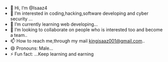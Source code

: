 - 👋 Hi, I’m @Isaaz4
- 👀 I’m interested in coding,hacking,software developing and cyber security ...
- 🌱 I’m currently learning web developing...
- 💞️ I’m looking to collaborate on people who is interested  too and become a team..
- 📫 How to reach me,through my mail kingisaaz001@gmail.com..
- 😄 Pronouns: Male...
- ⚡ Fun fact: ...Keep learning and earning

<!---
Isaaz4/Isaaz4 is a ✨ special ✨ repository because its `README.md` (this file) appears on your GitHub profile.
You can click the Preview link to take a look at your changes.
--->
